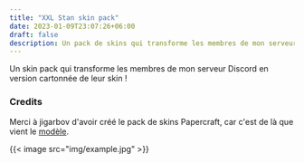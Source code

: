 ```yaml
---
title: "XXL Stan skin pack"
date: 2023-01-09T23:07:26+06:00
draft: false
description: Un pack de skins qui transforme les membres de mon serveur Discord en version cartonnée de leur skin !
---
```


Un skin pack qui transforme les membres de mon serveur Discord en version cartonnée de leur skin !

### Credits

Merci à jigarbov d'avoir créé le pack de skins Papercraft, car c'est de là que vient le [modèle](https://mcpedl.com/basic-papercraft-adventure-skin-pack/).

{{< image src="img/example.jpg" >}}
